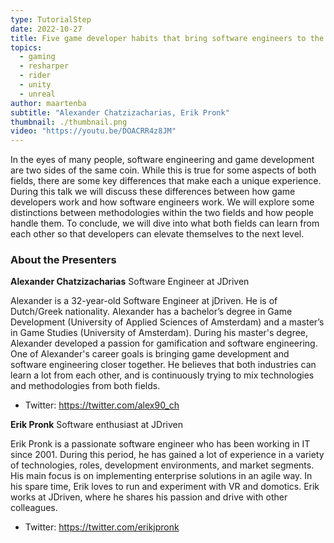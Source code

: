 ```yaml
---
type: TutorialStep
date: 2022-10-27
title: Five game developer habits that bring software engineers to the next level!
topics:
  - gaming
  - resharper
  - rider
  - unity
  - unreal
author: maartenba
subtitle: "Alexander Chatzizacharias, Erik Pronk"
thumbnail: ./thumbnail.png
video: "https://youtu.be/DOACRR4z8JM"
---
```


In the eyes of many people, software engineering and game development are two sides of the same coin. While this is true for some aspects of both fields, there are some key differences that make each a unique experience. During this talk we will discuss these differences between how game developers work and how software engineers work. We will explore some distinctions between methodologies within the two fields and how people handle them. To conclude, we will dive into what both fields can learn from each other so that developers can elevate themselves to the next level.

### About the Presenters

**Alexander Chatzizacharias** Software Engineer at JDriven

Alexander is a 32-year-old Software Engineer at jDriven. He is of Dutch/Greek nationality. Alexander has a bachelor’s degree in Game Development (University of Applied Sciences of Amsterdam) and a master’s in Game Studies (University of Amsterdam). During his master's degree, Alexander developed a passion for gamification and software engineering. One of Alexander's career goals is bringing game development and software engineering closer together. He believes that both industries can learn a lot from each other, and is continuously trying to mix technologies and methodologies from both fields.

- Twitter: <https://twitter.com/alex90_ch>

**Erik Pronk** Software enthusiast at JDriven

Erik Pronk is a passionate software engineer who has been working in IT since 2001. During this period, he has gained a lot of experience in a variety of technologies, roles, development environments, and market segments. His main focus is on implementing enterprise solutions in an agile way. In his spare time, Erik loves to run and experiment with VR and domotics. Erik works at JDriven, where he shares his passion and drive with other colleagues.

- Twitter: <https://twitter.com/erikjpronk>
